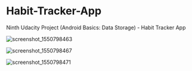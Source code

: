 # Habit-Tracker-App
Ninth Udacity Project (Android Basics: Data Storage) - Habit Tracker App

![screenshot_1550798463](https://user-images.githubusercontent.com/36802522/53213390-9982e080-35fd-11e9-8492-7f0ca709f82c.png)

![screenshot_1550798467](https://user-images.githubusercontent.com/36802522/53213433-c0d9ad80-35fd-11e9-9fd3-7ef107196d6a.png)

![screenshot_1550798471](https://user-images.githubusercontent.com/36802522/53213481-f9798700-35fd-11e9-8da5-77ec3fd5871b.png)
